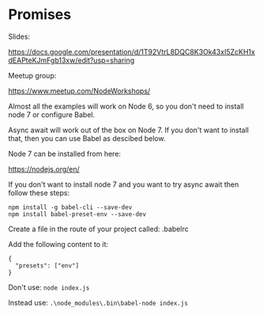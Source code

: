 # Promises

Slides:


https://docs.google.com/presentation/d/1T92VtrL8DQC8K3Ok43xI5ZcKH1xdEAPteKJmFgb13xw/edit?usp=sharing



Meetup group:


https://www.meetup.com/NodeWorkshops/


Almost all the examples will work on Node 6, so you don't need to install node 7 or configure Babel. 

Async await will work out of the box on Node 7. If you don't want to install that, then you can use Babel as descibed below. 


Node 7 can be installed from here:

https://nodejs.org/en/


If you don't want to install node 7 and you want to try async await then follow these steps:
```
npm install -g babel-cli --save-dev
npm install babel-preset-env --save-dev
```

Create a file in the route of your project called: .babelrc

Add the following content to it:

```
{
  "presets": ["env"]
}
```

Don't use: `node index.js`

Instead use: `.\node_modules\.bin\babel-node index.js` 

